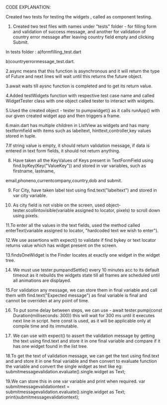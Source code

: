 CODE EXPLANATION:

Created two tests for testing the widgets , called as component testing.

1. Created two test files with names under "tests" folder - for filling form and validation of success message, and another for validation of country error message
after leaving country field empty and clicking Submit.

In tests folder :
a)formfilling_test.dart 

b)countryerrormessage_test.dart.


2.async means that this function is asynchronous and it will return the type of Future and next lines will wait until this returns the future object.

3.await waits till aysnc function is completed and to get its return value.

4.Added testWidgets function with respective test case name and called WidgetTester class with
one object called tester to interact with widgets.


5.Used the created object - tester to pumpwidget() as it calls runApp() with our given created
widget app and then triggers a frame.

6.main.dart has multiple children in ListView as widgets and has many textformfield with items such as labeltext,
hinttext,controller,key values stored in tuple.


7.If string value is empty, it should return validation message, if data is entered in text form fields, it should not return anything.

8. Have taken all the KeyValues of Keys present in TextFormField using find.byKey(Key("ValueKey")) and stored in var variables, such as firstname, lastname,

email,phoneno,currentcompany,country,dob and submit.


9. For City, have taken label text using find.text("labeltext") and stored in var city variable.


10. As city field is not visble on the screen, used object-tester.scollintovisible(variable assigned to locator, pixels) 
to scroll down using pixels.


11.To enter all the values in the text fields, used the method called enterText(variable assigned to locator, "hardcoded 
text we wish to enter").

12.We use assertions with expect() to validate if find bykey or text locator returns value which has widget present
on the screen.


13.findsOneWidget is the Finder locates at exactly one widget in the widget tree.

14. We must use tester.pumpandSettle() every 10 minutes acc to its default timeout as it rebuilds the widgets state till all frames are scheduled 
until all animations are displayed.


15.For validation any message, we can store them in final variable and call them with find.text("Expected message")
as final variable is final and cannot be overriden at any point of time.


16. To put some delay between steps, we can use - await tester.pump(const Duration(milliseconds: 300))
this will wait for 300 ms until it executes next line in script.
here const is used, as it will be applicable only at compile time and its immutable.

17. We can use with expect() to assert the validation message by getting the text using find.text
and store it in one final variable and compare if it has one widget found in the list tree.


18.To get the text of validation message, we can get the text using find.text and and store it in one final variable
and then convert to evaluate function the variable and convert the single widget as text like
eg: submitmessagevalidation.evaluate().single.widget as Text;


19.We can store this in one var variable and print when required.
  var submitmessagevalidationtext = submitmessagevalidation.evaluate().single.widget as Text;
  print(submitmessagevalidationtext);


